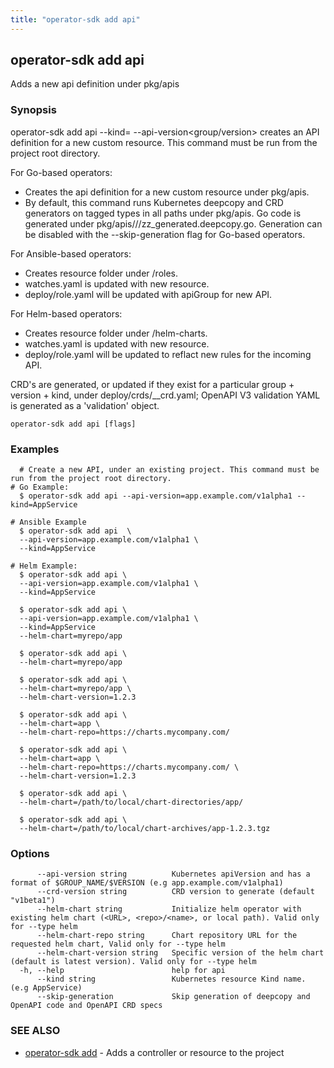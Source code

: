 ```yaml
---
title: "operator-sdk add api"
---
```

## operator-sdk add api

Adds a new api definition under pkg/apis

### Synopsis

operator-sdk add api --kind=<kind> --api-version<group/version> 
creates an API definition for a new custom resource.
This command must be run from the project root directory.

For Go-based operators:

  - Creates the api definition for a new custom resource under pkg/apis.
  - By default, this command runs Kubernetes deepcopy and CRD generators on
  tagged types in all paths under pkg/apis. Go code is generated under
  pkg/apis/<group>/<version>/zz_generated.deepcopy.go. Generation can be disabled with the
  --skip-generation flag for Go-based operators.

For Ansible-based operators:

  - Creates resource folder under /roles.
  - watches.yaml is updated with new resource.
  - deploy/role.yaml will be updated with apiGroup for new API.

For Helm-based operators:
  - Creates resource folder under /helm-charts.
  - watches.yaml is updated with new resource.
  - deploy/role.yaml will be updated to reflact new rules for the incoming API.

CRD's are generated, or updated if they exist for a particular group + version + kind, under
deploy/crds/<full group>_<resource>_crd.yaml; OpenAPI V3 validation YAML
is generated as a 'validation' object.

```
operator-sdk add api [flags]
```

### Examples

```
  # Create a new API, under an existing project. This command must be run from the project root directory.
# Go Example:
  $ operator-sdk add api --api-version=app.example.com/v1alpha1 --kind=AppService

# Ansible Example
  $ operator-sdk add api  \
  --api-version=app.example.com/v1alpha1 \
  --kind=AppService

# Helm Example:
  $ operator-sdk add api \
  --api-version=app.example.com/v1alpha1 \
  --kind=AppService

  $ operator-sdk add api \
  --api-version=app.example.com/v1alpha1 \
  --kind=AppService
  --helm-chart=myrepo/app

  $ operator-sdk add api \
  --helm-chart=myrepo/app

  $ operator-sdk add api \
  --helm-chart=myrepo/app \
  --helm-chart-version=1.2.3

  $ operator-sdk add api \
  --helm-chart=app \
  --helm-chart-repo=https://charts.mycompany.com/

  $ operator-sdk add api \
  --helm-chart=app \
  --helm-chart-repo=https://charts.mycompany.com/ \
  --helm-chart-version=1.2.3

  $ operator-sdk add api \
  --helm-chart=/path/to/local/chart-directories/app/

  $ operator-sdk add api \
  --helm-chart=/path/to/local/chart-archives/app-1.2.3.tgz

```

### Options

```
      --api-version string          Kubernetes apiVersion and has a format of $GROUP_NAME/$VERSION (e.g app.example.com/v1alpha1)
      --crd-version string          CRD version to generate (default "v1beta1")
      --helm-chart string           Initialize helm operator with existing helm chart (<URL>, <repo>/<name>, or local path). Valid only for --type helm
      --helm-chart-repo string      Chart repository URL for the requested helm chart, Valid only for --type helm
      --helm-chart-version string   Specific version of the helm chart (default is latest version). Valid only for --type helm
  -h, --help                        help for api
      --kind string                 Kubernetes resource Kind name. (e.g AppService)
      --skip-generation             Skip generation of deepcopy and OpenAPI code and OpenAPI CRD specs
```

### SEE ALSO

* [operator-sdk add](../operator-sdk_add)	 - Adds a controller or resource to the project

